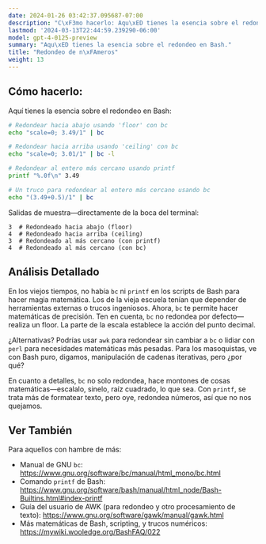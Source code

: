 ```yaml
---
date: 2024-01-26 03:42:37.095687-07:00
description: "C\xF3mo hacerlo: Aqu\xED tienes la esencia sobre el redondeo en Bash."
lastmod: '2024-03-13T22:44:59.239290-06:00'
model: gpt-4-0125-preview
summary: "Aqu\xED tienes la esencia sobre el redondeo en Bash."
title: "Redondeo de n\xFAmeros"
weight: 13
---
```


## Cómo hacerlo:
Aquí tienes la esencia sobre el redondeo en Bash:

```Bash
# Redondear hacia abajo usando 'floor' con bc
echo "scale=0; 3.49/1" | bc

# Redondear hacia arriba usando 'ceiling' con bc
echo "scale=0; 3.01/1" | bc -l

# Redondear al entero más cercano usando printf
printf "%.0f\n" 3.49

# Un truco para redondear al entero más cercano usando bc
echo "(3.49+0.5)/1" | bc
```

Salidas de muestra—directamente de la boca del terminal:

```
3  # Redondeado hacia abajo (floor)
4  # Redondeado hacia arriba (ceiling)
3  # Redondeado al más cercano (con printf)
4  # Redondeado al más cercano (con bc)
```

## Análisis Detallado
En los viejos tiempos, no había `bc` ni `printf` en los scripts de Bash para hacer magia matemática. Los de la vieja escuela tenían que depender de herramientas externas o trucos ingeniosos. Ahora, `bc` te permite hacer matemáticas de precisión. Ten en cuenta, `bc` no redondea por defecto—realiza un floor. La parte de la escala establece la acción del punto decimal.

¿Alternativas? Podrías usar `awk` para redondear sin cambiar a `bc` o lidiar con `perl` para necesidades matemáticas más pesadas. Para los masoquistas, ve con Bash puro, digamos, manipulación de cadenas iterativas, pero ¿por qué?

En cuanto a detalles, `bc` no solo redondea, hace montones de cosas matemáticas—escalalo, sinelo, raíz cuadrado, lo que sea. Con `printf`, se trata más de formatear texto, pero oye, redondea números, así que no nos quejamos.

## Ver También
Para aquellos con hambre de más:

- Manual de GNU `bc`: https://www.gnu.org/software/bc/manual/html_mono/bc.html
- Comando `printf` de Bash: https://www.gnu.org/software/bash/manual/html_node/Bash-Builtins.html#index-printf
- Guía del usuario de AWK (para redondeo y otro procesamiento de texto): https://www.gnu.org/software/gawk/manual/gawk.html
- Más matemáticas de Bash, scripting, y trucos numéricos: https://mywiki.wooledge.org/BashFAQ/022
